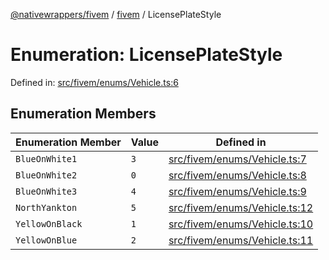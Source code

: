 [@nativewrappers/fivem](../../README.md) / [fivem](../README.md) / LicensePlateStyle

# Enumeration: LicensePlateStyle

Defined in: [src/fivem/enums/Vehicle.ts:6](https://github.com/nativewrappers/nativewrappers/blob/3a5a8937f4f56e42414bc65083bf196262ee500c/src/fivem/enums/Vehicle.ts#L6)

## Enumeration Members

| Enumeration Member | Value | Defined in |
| ------ | ------ | ------ |
| <a id="blueonwhite1"></a> `BlueOnWhite1` | `3` | [src/fivem/enums/Vehicle.ts:7](https://github.com/nativewrappers/nativewrappers/blob/3a5a8937f4f56e42414bc65083bf196262ee500c/src/fivem/enums/Vehicle.ts#L7) |
| <a id="blueonwhite2"></a> `BlueOnWhite2` | `0` | [src/fivem/enums/Vehicle.ts:8](https://github.com/nativewrappers/nativewrappers/blob/3a5a8937f4f56e42414bc65083bf196262ee500c/src/fivem/enums/Vehicle.ts#L8) |
| <a id="blueonwhite3"></a> `BlueOnWhite3` | `4` | [src/fivem/enums/Vehicle.ts:9](https://github.com/nativewrappers/nativewrappers/blob/3a5a8937f4f56e42414bc65083bf196262ee500c/src/fivem/enums/Vehicle.ts#L9) |
| <a id="northyankton"></a> `NorthYankton` | `5` | [src/fivem/enums/Vehicle.ts:12](https://github.com/nativewrappers/nativewrappers/blob/3a5a8937f4f56e42414bc65083bf196262ee500c/src/fivem/enums/Vehicle.ts#L12) |
| <a id="yellowonblack"></a> `YellowOnBlack` | `1` | [src/fivem/enums/Vehicle.ts:10](https://github.com/nativewrappers/nativewrappers/blob/3a5a8937f4f56e42414bc65083bf196262ee500c/src/fivem/enums/Vehicle.ts#L10) |
| <a id="yellowonblue"></a> `YellowOnBlue` | `2` | [src/fivem/enums/Vehicle.ts:11](https://github.com/nativewrappers/nativewrappers/blob/3a5a8937f4f56e42414bc65083bf196262ee500c/src/fivem/enums/Vehicle.ts#L11) |
